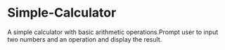 # Simple-Calculator
A simple calculator with basic arithmetic operations.Prompt user to input two numbers and an operation and display the result.
